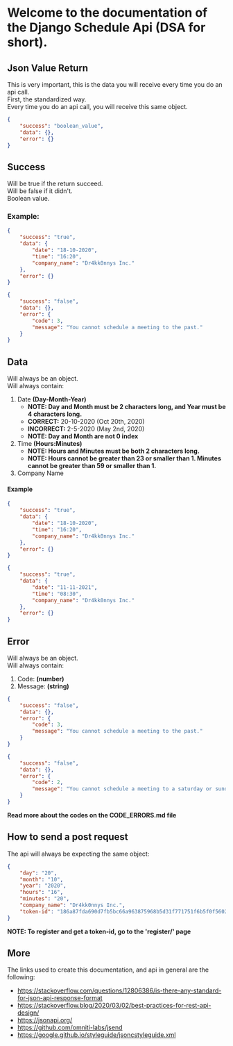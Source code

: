 # Welcome to the documentation of the Django Schedule Api (DSA for short).

## Json Value Return
This is very important, this is the data you will receive every time you do an api call.  
First, the standardized way.  
Every time you do an api call, you will receive this same object.  
```json
{  
    "success": "boolean_value",  
    "data": {},
    "error": {}
}
```

## Success
Will be true if the return succeed.  
Will be false if it didn't.  
Boolean value.  

### Example:
```json
{
    "success": "true",  
    "data": {  
        "date": "18-10-2020",  
        "time": "16:20",  
        "company_name": "Dr4kk0nnys Inc."   
    },  
    "error": {}  
}
```

```json
{
    "success": "false",
    "data": {},
    "error": {
        "code": 3,
        "message": "You cannot schedule a meeting to the past."
    }
}
```

## Data
Will always be an object.  
Will always contain:
1. Date **(Day-Month-Year)**
    * **NOTE: Day and Month must be 2 characters long, and Year must be 4 characters long.**
    * **CORRECT:** 20-10-2020 (Oct 20th, 2020)
    * **INCORRECT:** 2-5-2020 (May 2nd, 2020) 
    * **NOTE: Day and Month are not 0 index**
1. Time **(Hours:Minutes)**
    * **NOTE: Hours and Minutes must be both 2 characters long.**
    * **NOTE: Hours cannot be greater than 23 or smaller than 1. Minutes cannot be greater than 59 or smaller than 1.**
1. Company Name

#### Example

```json
{
    "success": "true",  
    "data": {  
        "date": "18-10-2020",  
        "time": "16:20",  
        "company_name": "Dr4kk0nnys Inc."   
    },  
    "error": {}  
}
```

```json
{
    "success": "true",  
    "data": {  
        "date": "11-11-2021",  
        "time": "08:30",  
        "company_name": "Dr4kk0nnys Inc."   
    },  
    "error": {}  
}
```

## Error
Will always be an object.  
Will always contain:
1. Code: **(number)**
1. Message: **(string)**

```json
{
    "success": "false",
    "data": {},
    "error": {
        "code": 3,
        "message": "You cannot schedule a meeting to the past."
    }
}
```

```json
{
    "success": "false",
    "data": {},
    "error": {
        "code": 2,
        "message": "You cannot schedule a meeting to a saturday or sunday."
    }
}
```

**Read more about the codes on the CODE_ERRORS.md file**

## How to send a post request
The api will always be expecting the same object:
```json
{
    "day": "20",
    "month": "10",
    "year": "2020",
    "hours": "16",
    "minutes": "20",
    "company_name": "Dr4kk0nnys Inc.",
    "token-id": "186a87fda690d7fb5bc66a963875968b5d31f771751f6b5f0f5602f135dc9225"
}
```
**NOTE: To register and get a token-id, go to the 'register/' page**

## More
The links used to create this documentation, and api in general are the following:
* https://stackoverflow.com/questions/12806386/is-there-any-standard-for-json-api-response-format
* https://stackoverflow.blog/2020/03/02/best-practices-for-rest-api-design/
* https://jsonapi.org/
* https://github.com/omniti-labs/jsend
* https://google.github.io/styleguide/jsoncstyleguide.xml